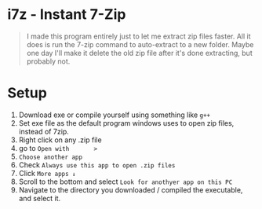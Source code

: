 # i7z - Instant 7-Zip
> I made this program entirely just to let me extract zip files faster. All it does is run the 7-zip command to auto-extract to a new folder. Maybe one day I'll make it delete the old zip file after it's done extracting, but probably not.



# Setup
1. Download exe or compile yourself using something like `g++`
2. Set exe file as the default program windows uses to open zip files, instead of 7zip.
  1. Right click on any .zip file
  2. go to `Open with       >`
  3. `Choose another app`
  4. Check `Always use this app to open .zip files`
  5. Click `More apps ↓`
  6. Scroll to the bottom and select `Look for anothyer app on this PC`
  7. Navigate to the directory you downloaded / compiled the executable, and select it.

